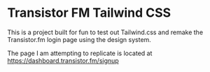 # Transistor FM Tailwind CSS 
This is a project built for fun to test out Tailwind.css and remake the Transistor.fm login page using the design system.

The page I am attempting to replicate is located at https://dashboard.transistor.fm/signup